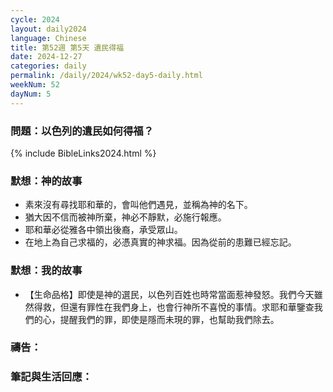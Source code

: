 ```yaml
---
cycle: 2024
layout: daily2024
language: Chinese
title: 第52週 第5天 遺民得福
date: 2024-12-27
categories: daily
permalink: /daily/2024/wk52-day5-daily.html
weekNum: 52
dayNum: 5
---
```


### 問題：以色列的遺民如何得福？

{% include BibleLinks2024.html %}

### 默想：神的故事
+ 素來沒有尋找耶和華的，會叫他們遇見，並稱為神的名下。
+ 猶大因不信而被神所棄，神必不靜默，必施行報應。
+ 耶和華必從雅各中領出後裔，承受眾山。
+ 在地上為自己求福的，必憑真實的神求福。因為從前的患難已經忘記。

### 默想：我的故事
+ 【生命品格】即使是神的選民，以色列百姓也時常當面惹神發怒。我們今天雖然得救，但還有罪性在我們身上，也會行神所不喜悅的事情。求耶和華鑒查我們的心，提醒我們的罪，即使是隱而未現的罪，也幫助我們除去。

### 禱告：

### 筆記與生活回應：
